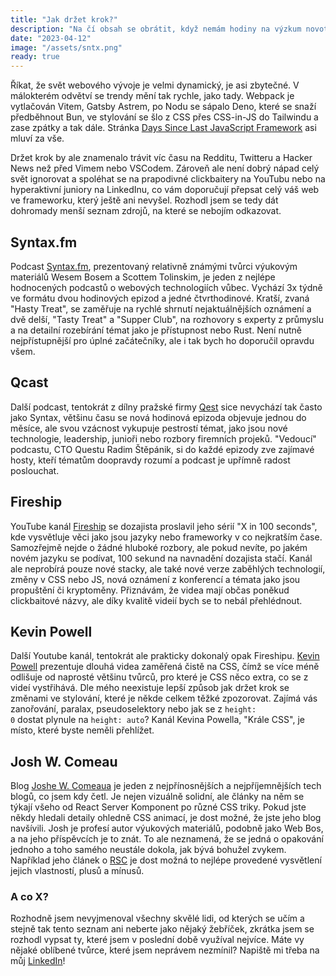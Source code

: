 ```yaml
---
title: "Jak držet krok?"
description: "Na čí obsah se obrátit, když nemám hodiny na výzkum novot?"
date: "2023-04-12"
image: "/assets/sntx.png"
ready: true
---
```


Říkat, že svět webového vývoje je velmi dynamický, je asi zbytečné. V málokterém odvětví se trendy mění tak rychle, jako tady. Webpack je vytlačován Vitem, Gatsby Astrem, po Nodu se sápalo Deno, které se snaží předběhnout Bun, ve stylování se šlo z CSS přes CSS-in-JS do Tailwindu a zase zpátky a tak dále. Stránka [Days Since Last JavaScript Framework](https://dayssincelastjavascriptframework.com/) asi mluví za vše.

Držet krok by ale znamenalo trávit víc času na Redditu, Twitteru a Hacker News než před Vimem nebo VSCodem. Zároveň ale není dobrý nápad celý svět ignorovat a spoléhat se na prapodivné clickbaitery na YouTubu nebo na hyperaktivní juniory na LinkedInu, co vám doporučují přepsat celý váš web ve frameworku, který ještě ani nevyšel. Rozhodl jsem se tedy dát dohromady menší seznam zdrojů, na které se nebojím odkazovat.

## Syntax.fm

Podcast [Syntax.fm](https://syntax.fm/), prezentovaný relativně známými tvůrci výukovým materiálů Wesem Bosem a Scottem Tolinskim, je jeden z nejlépe hodnocených podcastů o webových technologiích vůbec. Vychází 3x týdně ve formátu dvou hodinových epizod a jedné čtvrthodinové. Kratší, zvaná "Hasty Treat", se zaměřuje na rychlé shrnutí nejaktuálnějších oznámení a dvě delší, "Tasty Treat" a "Supper Club", na rozhovory s experty z průmyslu a na detailní rozebírání témat jako je přístupnost nebo Rust. Není nutně nejpřístupnější pro úplné začátečníky, ale i tak bych ho doporučil opravdu všem.

## Qcast

Další podcast, tentokrát z dílny pražské firmy [Qest](https://qest.cz/) sice nevychází tak často jako Syntax, většinu času se nová hodinová epizoda objevuje jednou do měsíce, ale svou vzácnost vykupuje pestrostí témat, jako jsou nové technologie, leadership, junioři nebo rozbory firemních projeků. "Vedoucí" podcastu, CTO Questu Radim Štěpánik, si do každé epizody zve zajímavé hosty, kteří tématům doopravdy rozumí a podcast je upřímně radost poslouchat.

## Fireship

YouTube kanál [Fireship](https://www.youtube.com/c/fireship) se dozajista proslavil jeho sérií "X in 100 seconds", kde vysvětluje věci jako jsou jazyky nebo frameworky v co nejkratším čase. Samozřejmě nejde o žádné hluboké rozbory, ale pokud nevíte, po jakém novém jazyku se podívat, 100 sekund na navnadění dozajista stačí. Kanál ale neprobírá pouze nové stacky, ale také nové verze zaběhlých technologií, změny v CSS nebo JS, nová oznámení z konferencí a témata jako jsou propuštění či kryptoměny. Přiznávám, že videa mají občas poněkud clickbaitové názvy, ale díky kvalitě videií bych se to nebál přehlédnout.

## Kevin Powell

Další Youtube kanál, tentokrát ale prakticky dokonalý opak Fireshipu. [Kevin Powell](https://www.youtube.com/@KevinPowell) prezentuje dlouhá videa zaměřená čistě na CSS, čímž se více méně odlišuje od naprosté většinu tvůrců, pro které je CSS něco extra, co se z videí vystřihává. Dle mého neexistuje lepší způsob jak držet krok se změnami ve stylování, které je někde celkem těžké zpozorovat. Zajímá vás zanořování, paralax, pseudoselektory nebo jak se z <code>height: 0</code> dostat plynule na <code>height: auto</code>? Kanál Kevina Powella, "Krále CSS", je místo, které byste neměli přehlížet.

## Josh W. Comeau

Blog [Joshe W. Comeaua](https://www.joshwcomeau.com/) je jeden z nejpřínosnějších a nejpříjemnějších tech blogů, co jsem kdy četl. Je nejen vizuálně solidní, ale články na něm se týkají všeho od React Server Komponent po různé CSS triky. Pokud jste někdy hledali detaily ohledně CSS animací, je dost možné, že jste jeho blog navšívili. Josh je profesí autor výukových materiálů, podobně jako Web Bos, a na jeho příspěvcích je to znát. To ale neznamená, že se jedná o opakování jednoho a toho samého neustále dokola, jak bývá bohužel zvykem. Například jeho článek o [RSC](https://www.joshwcomeau.com/react/server-components/) je dost možná to nejlépe provedené vysvětlení jejich vlastností, plusů a mínusů.

### A co X?

Rozhodně jsem nevyjmenoval všechny skvělé lidi, od kterých se učím a stejně tak tento seznam ani neberte jako nějaký žebříček, zkrátka jsem se rozhodl vypsat ty, které jsem v poslední době využíval nejvíce. Máte vy nějaké oblíbené tvůrce, které jsem neprávem nezmínil? Napiště mi třeba na můj [LinkedIn](https://www.linkedin.com/in/josef-h%C5%99ebec-4b10b7255/)!
